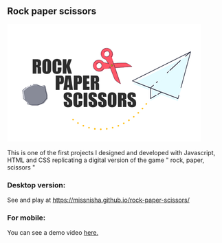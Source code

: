 ## Rock paper scissors
![rock-paper-scissors-logo](https://github.com/missnisha/rock-paper-scissors/blob/master/assets/logo.png)

This is one of the first projects I designed and developed with Javascript, HTML and CSS replicating a digital version of the game " rock, paper, scissors "

### Desktop version:
See and play at
https://missnisha.github.io/rock-paper-scissors/

### For mobile:
You can see a demo video [here.](https://www.behance.net/gallery/97723705/Rock-Paper-Scissors-Javascript-HTML-CSS-game)

